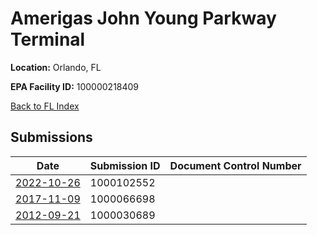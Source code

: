 # Amerigas John Young Parkway Terminal

**Location:** Orlando, FL

**EPA Facility ID:** 100000218409

[Back to FL Index](../../index.md)

## Submissions

| Date | Submission ID | Document Control Number |
|------|--------------|-------------------------|
| [2022-10-26](submissions/1000102552.md) | 1000102552 |  |
| [2017-11-09](submissions/1000066698.md) | 1000066698 |  |
| [2012-09-21](submissions/1000030689.md) | 1000030689 |  |
